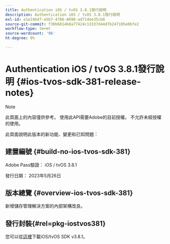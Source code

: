 ```yaml
---
title: Authentication iOS / tvOS 3.8.1發行說明
description: Authentication iOS / tvOS 3.8.1發行說明
exl-id: e1e24b47-e5b7-4706-8690-ad71dee35cb8
source-git-commit: f30b6814b8a77424c13337d44d7b247105e0bfe2
workflow-type: tm+mt
source-wordcount: '96'
ht-degree: 0%

---
```


# Authentication iOS / tvOS 3.8.1發行說明 {#ios-tvos-sdk-381-release-notes}

>[!NOTE]
>
>此頁面上的內容僅供參考。 使用此API需要Adobe的目前授權。 不允許未經授權的使用。

此頁面說明此版本的新功能、變更和已知問題：

## 建置編號 {#build-no-ios-tvos-sdk-381}

Adobe Pass驗證： iOS / tvOS 3.8.1

發行日期： 2023年5月26日



## 版本總覽 {#overview-ios-tvos-sdk-381}

新增儲存管理解決方案的內部架構改良。

## 發行封裝{#rel=pkg-iostvos381}

您可以從[這裡](https://tve.zendesk.com/hc/en-us/articles/204963209)下載iOS/tvOS SDK v3.8.1。
